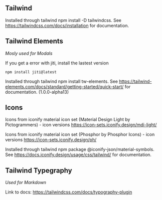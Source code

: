 ## Tailwind
Installed through tailwind npm install -D tailwindcss. See https://tailwindcss.com/docs/installation for documentation.

## Tailwind Elements
*Mosly used for Modals*

If you get a error with jiti, install the lastest version
```
npm install jiti@latest
```
Installed through tailwind npm install tw-elements. See https://tailwind-elements.com/docs/standard/getting-started/quick-start/ for documentation. (1.0.0-alpha13)


## Icons
Icons from iconify material icon set (Material Design Light by Pictogrammers) - icon versions https://icon-sets.iconify.design/mdi-light/

Icons from iconify material icon set (Phosphor by Phosphor Icons) - icon versions https://icon-sets.iconify.design/ph/

Installed through tailwind npm package @iconify-json/material-symbols. See https://docs.iconify.design/usage/css/tailwind/ for documentation.

## Tailwind Typegraphy
*Used for Markdown*

Link to docs: https://tailwindcss.com/docs/typography-plugin